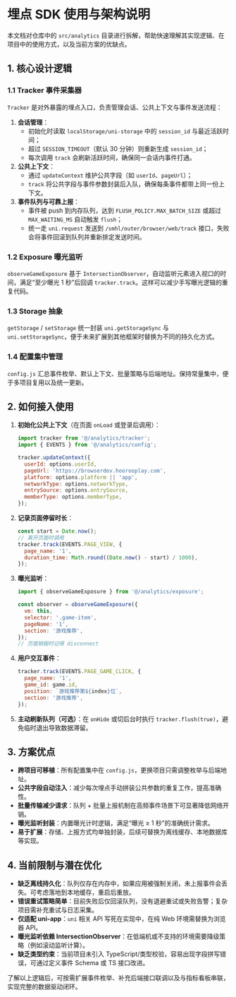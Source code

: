 # 埋点 SDK 使用与架构说明

本文档对仓库中的 `src/analytics` 目录进行拆解，帮助快速理解其实现逻辑、在项目中的使用方式，以及当前方案的优缺点。

## 1. 核心设计逻辑

### 1.1 Tracker 事件采集器

`Tracker` 是对外暴露的埋点入口，负责管理会话、公共上下文与事件发送流程：

1. **会话管理**：
   - 初始化时读取 `localStorage/uni-storage` 中的 `session_id` 与最近活跃时间；
   - 超过 `SESSION_TIMEOUT`（默认 30 分钟）则重新生成 `session_id`；
   - 每次调用 `track` 会刷新活跃时间，确保同一会话内事件打通。
2. **公共上下文**：
   - 通过 `updateContext` 维护公共字段（如 `userId`、`pageUrl`）；
   - `track` 将公共字段与事件参数封装后入队，确保每条事件都带上同一份上下文。
3. **事件队列与可靠上报**：
   - 事件被 push 到内存队列，达到 `FLUSH_POLICY.MAX_BATCH_SIZE` 或超过 `MAX_WAITING_MS` 自动触发 `flush`；
   - 统一走 `uni.request` 发送到 `/smhl/outer/browser/web/track` 接口，失败会将事件回滚到队列并重新排定发送时间。

### 1.2 Exposure 曝光监听

`observeGameExposure` 基于 `IntersectionObserver`，自动监听元素进入视口的时间，满足“至少曝光 1 秒”后回调 `tracker.track`。这样可以减少手写曝光逻辑的重复代码。

### 1.3 Storage 抽象

`getStorage` / `setStorage` 统一封装 `uni.getStorageSync` 与 `uni.setStorageSync`，便于未来扩展到其他框架时替换为不同的持久化方式。

### 1.4 配置集中管理

`config.js` 汇总事件枚举、默认上下文、批量策略与后端地址。保持常量集中，便于多项目复用以及统一更新。

## 2. 如何接入使用

1. **初始化公共上下文**（在页面 `onLoad` 或登录后调用）：
   ```js
   import tracker from '@/analytics/tracker';
   import { EVENTS } from '@/analytics/config';

   tracker.updateContext({
     userId: options.userId,
     pageUrl: 'https://browserdev.hoorooplay.com',
     platform: options.platform || 'app',
     networkType: options.networkType,
     entrySource: options.entrySource,
     memberType: options.memberType,
   });
   ```
2. **记录页面停留时长**：
   ```js
   const start = Date.now();
   // 离开页面时调用
   tracker.track(EVENTS.PAGE_VIEW, {
     page_name: '1',
     duration_time: Math.round((Date.now() - start) / 1000),
   });
   ```
3. **曝光监听**：
   ```js
   import { observeGameExposure } from '@/analytics/exposure';

   const observer = observeGameExposure({
     vm: this,
     selector: '.game-item',
     pageName: '1',
     section: '游戏推荐',
   });
   // 页面销毁时记得 disconnect
   ```
4. **用户交互事件**：
   ```js
   tracker.track(EVENTS.PAGE_GAME_CLICK, {
     page_name: '1',
     game_id: game.id,
     position: `游戏推荐第${index}位`,
     section: '游戏推荐',
   });
   ```
5. **主动刷新队列（可选）**：在 `onHide` 或切后台时执行 `tracker.flush(true)`，避免临时退出导致数据滞留。

## 3. 方案优点

- **跨项目可移植**：所有配置集中在 `config.js`，更换项目只需调整枚举与后端地址。
- **公共字段自动注入**：减少每次埋点手动拼装公共参数的重复工作，提高准确性。
- **批量传输减少请求**：队列 + 批量上报机制在高频事件场景下可显著降低网络开销。
- **曝光监听封装**：内置曝光计时逻辑，满足“曝光 ≥ 1 秒”的准确统计需求。
- **易于扩展**：存储、上报方式均单独封装，后续可替换为离线缓存、本地数据库等实现。

## 4. 当前限制与潜在优化

- **缺乏离线持久化**：队列仅存在内存中，如果应用被强制关闭，未上报事件会丢失。可考虑落地到本地缓存，重启后重放。
- **错误重试策略简单**：目前失败后仅回滚队列，没有退避重试或失败告警；复杂项目需补充重试与日志采集。
- **仅适配 uni-app**：`uni` 相关 API 写死在实现中，在纯 Web 环境需替换为浏览器 API。
- **曝光监听依赖 IntersectionObserver**：在低端机或不支持的环境需要降级策略（例如滚动监听计算）。
- **缺乏类型约束**：当前项目未引入 TypeScript/类型校验，容易出现字段拼写错误，可通过定义事件 Schema 或 TS 接口改进。

了解以上逻辑后，可按需扩展事件枚举、补充后端接口联调以及与指标看板串联，实现完整的数据驱动闭环。
